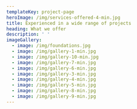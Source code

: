 ```yaml
---
templateKey: project-page
heroImage: /img/services-offered-4-min.jpg
title: Experienced in a wide range of projects
heading: What we offer
description: ' '
imageGallery:
  - image: /img/foundations.jpg
  - image: /img/gallery-1-min.jpg
  - image: /img/gallery-10-min.jpg
  - image: /img/gallery-7-min.jpg
  - image: /img/gallery-6-min.jpg
  - image: /img/gallery-3-min.jpg
  - image: /img/gallery-4-min.jpg
  - image: /img/gallery-5-min.jpg
  - image: /img/gallery-8-min.jpg
  - image: /img/gallery-9-min.jpg
---
```


